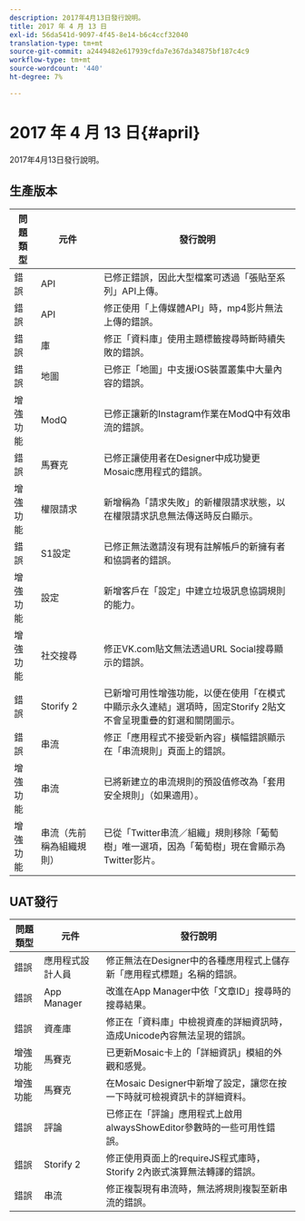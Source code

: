 ```yaml
---
description: 2017年4月13日發行說明。
title: 2017 年 4 月 13 日
exl-id: 56da541d-9097-4f45-8e14-b6c4ccf32040
translation-type: tm+mt
source-git-commit: a2449482e617939cfda7e367da34875bf187c4c9
workflow-type: tm+mt
source-wordcount: '440'
ht-degree: 7%

---
```


# 2017 年 4 月 13 日{#april}

2017年4月13日發行說明。

## 生產版本

| **問題類型** | **元件** | **發行說明** |
|---|---|---|
| 錯誤 | API | 已修正錯誤，因此大型檔案可透過「張貼至系列」API上傳。 |
| 錯誤 | API | 修正使用「上傳媒體API」時，mp4影片無法上傳的錯誤。 |
| 錯誤 | 庫 | 修正「資料庫」使用主題標籤搜尋時斷時續失敗的錯誤。 |
| 錯誤 | 地圖 | 已修正「地圖」中支援iOS裝置叢集中大量內容的錯誤。 |
| 增強功能 | ModQ | 已修正讓新的Instagram作業在ModQ中有效串流的錯誤。 |
| 錯誤 | 馬賽克 | 已修正讓使用者在Designer中成功變更Mosaic應用程式的錯誤。 |
| 增強功能 | 權限請求 | 新增稱為「請求失敗」的新權限請求狀態，以在權限請求訊息無法傳送時反白顯示。 |
| 錯誤 | S1設定 | 已修正無法邀請沒有現有註解帳戶的新擁有者和協調者的錯誤。 |
| 增強功能 | 設定 | 新增客戶在「設定」中建立垃圾訊息協調規則的能力。 |
| 增強功能 | 社交搜尋 | 修正VK.com貼文無法透過URL Social搜尋顯示的錯誤。 |
| 錯誤 | Storify 2 | 已新增可用性增強功能，以便在使用「在模式中顯示永久連結」選項時，固定Storify 2貼文不會呈現重疊的釘選和關閉圖示。 |
| 錯誤 | 串流 | 修正「應用程式不接受新內容」橫幅錯誤顯示在「串流規則」頁面上的錯誤。 |
| 增強功能 | 串流 | 已將新建立的串流規則的預設值修改為「套用安全規則」（如果適用）。 |
| 增強功能 | 串流（先前稱為組織規則） | 已從「Twitter串流／組織」規則移除「葡萄樹」唯一選項，因為「葡萄樹」現在會顯示為Twitter影片。 |

## UAT發行

| **問題類型** | **元件** | **發行說明** |
|---|---|---|
| 錯誤 | 應用程式設計人員 | 修正無法在Designer中的各種應用程式上儲存新「應用程式標題」名稱的錯誤。 |
| 錯誤 | App Manager | 改進在App Manager中依「文章ID」搜尋時的搜尋結果。 |
| 錯誤 | 資產庫 | 修正在「資料庫」中檢視資產的詳細資訊時，造成Unicode內容無法呈現的錯誤。 |
| 增強功能 | 馬賽克 | 已更新Mosaic卡上的「詳細資訊」模組的外觀和感覺。 |
| 增強功能 | 馬賽克 | 在Mosaic Designer中新增了設定，讓您在按一下時就可檢視資訊卡的詳細資料。 |
| 錯誤 | 評論 | 已修正在「評論」應用程式上啟用alwaysShowEditor參數時的一些可用性錯誤。 |
| 錯誤 | Storify 2 | 修正使用頁面上的requireJS程式庫時，Storify 2內嵌式演算無法轉譯的錯誤。 |
| 錯誤 | 串流 | 修正複製現有串流時，無法將規則複製至新串流的錯誤。 |
